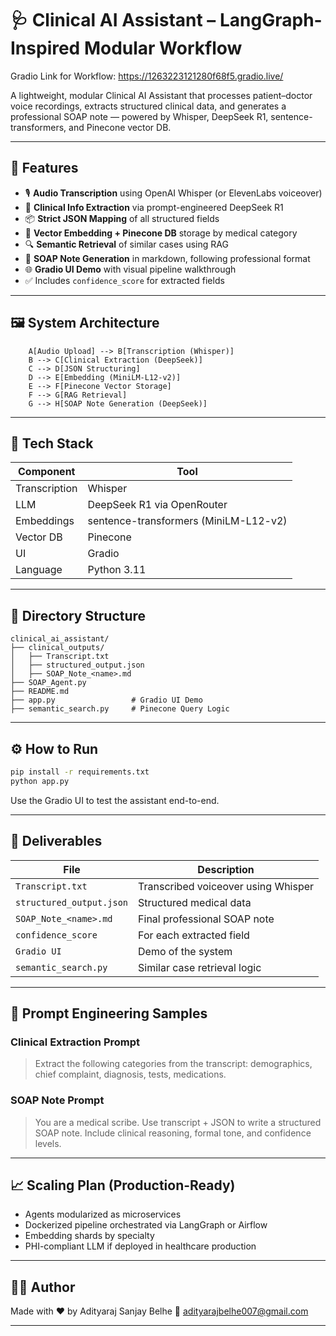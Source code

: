 # 🩺 Clinical AI Assistant – LangGraph-Inspired Modular Workflow

Gradio Link for Workflow: https://1263223121280f68f5.gradio.live/

A lightweight, modular Clinical AI Assistant that processes patient–doctor voice recordings, extracts structured clinical data, and generates a professional SOAP note — powered by Whisper, DeepSeek R1, sentence-transformers, and Pinecone vector DB.

---

## 🚀 Features

- 🎙️ **Audio Transcription** using OpenAI Whisper (or ElevenLabs voiceover)
- 🧠 **Clinical Info Extraction** via prompt-engineered DeepSeek R1
- 📦 **Strict JSON Mapping** of all structured fields
- 🔢 **Vector Embedding + Pinecone DB** storage by medical category
- 🔍 **Semantic Retrieval** of similar cases using RAG
- 📄 **SOAP Note Generation** in markdown, following professional format
- 🌐 **Gradio UI Demo** with visual pipeline walkthrough
- ✅ Includes `confidence_score` for extracted fields

---

## 🖼️ System Architecture

```
    A[Audio Upload] --> B[Transcription (Whisper)]
    B --> C[Clinical Extraction (DeepSeek)]
    C --> D[JSON Structuring]
    D --> E[Embedding (MiniLM-L12-v2)]
    E --> F[Pinecone Vector Storage]
    F --> G[RAG Retrieval]
    G --> H[SOAP Note Generation (DeepSeek)]
```

---

## 🧰 Tech Stack

| Component | Tool |
|----------|------|
| Transcription | Whisper |
| LLM | DeepSeek R1 via OpenRouter |
| Embeddings | sentence-transformers (MiniLM-L12-v2) |
| Vector DB | Pinecone |
| UI | Gradio |
| Language | Python 3.11 |

---

## 📂 Directory Structure

```
clinical_ai_assistant/
├── clinical_outputs/
│   ├── Transcript.txt
│   ├── structured_output.json
│   ├── SOAP_Note_<name>.md
├── SOAP_Agent.py
├── README.md
├── app.py                 # Gradio UI Demo
├── semantic_search.py     # Pinecone Query Logic
```

---

## ⚙️ How to Run

```bash
pip install -r requirements.txt
python app.py
```

Use the Gradio UI to test the assistant end-to-end.

---

## 🧪 Deliverables

| File | Description |
|------|-------------|
| `Transcript.txt` | Transcribed voiceover using Whisper |
| `structured_output.json` | Structured medical data |
| `SOAP_Note_<name>.md` | Final professional SOAP note |
| `confidence_score` | For each extracted field |
| `Gradio UI` | Demo of the system |
| `semantic_search.py` | Similar case retrieval logic |

---

## 📌 Prompt Engineering Samples

### Clinical Extraction Prompt
> Extract the following categories from the transcript: demographics, chief complaint, diagnosis, tests, medications.

### SOAP Note Prompt
> You are a medical scribe. Use transcript + JSON to write a structured SOAP note. Include clinical reasoning, formal tone, and confidence levels.

---

## 📈 Scaling Plan (Production-Ready)

- Agents modularized as microservices
- Dockerized pipeline orchestrated via LangGraph or Airflow
- Embedding shards by specialty
- PHI-compliant LLM if deployed in healthcare production

---

## 👨‍⚕️ Author

Made with ❤️ by Adityaraj Sanjay Belhe
📧 adityarajbelhe007@gmail.com

---
